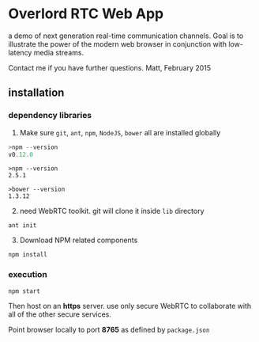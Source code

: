 # Overlord RTC Web App

a demo of next generation real-time communication channels. Goal is to illustrate the power of the modern web browser in conjunction with low-latency media streams.

Contact me if you have further questions. Matt, February 2015



## installation


### dependency libraries



1. Make sure `git`, `ant`, `npm`, `NodeJS`, `bower` all are installed globally
 
 
```javascript
>npm --version
v0.12.0
```
 
 
```
>npm --version
2.5.1
```
 
```
>bower --version
1.3.12
```

2. need WebRTC toolkit. git will clone it inside `lib` directory

```
ant init
```

3. Download NPM related components
```
npm install
```
 
 
### execution

```
npm start
```

Then host on an <b>https</b> server. use only secure WebRTC to collaborate with all of the other secure services.

Point browser locally to port <b>8765</b> as defined by `package.json`

